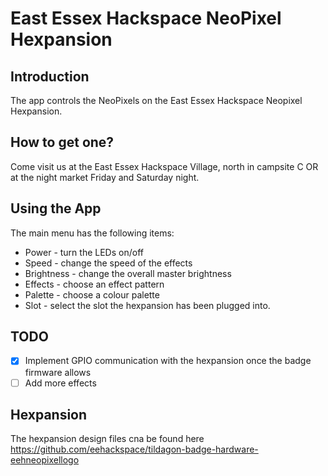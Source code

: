 # East Essex Hackspace NeoPixel Hexpansion

## Introduction
The app controls the NeoPixels on the East Essex Hackspace Neopixel Hexpansion.

## How to get one?
Come visit us at the East Essex Hackspace Village, north in campsite C OR at the night market Friday and Saturday night.

## Using the App
The main menu has the following items:

* Power - turn the LEDs on/off
* Speed - change the speed of the effects
* Brightness - change the overall master brightness
* Effects - choose an effect pattern
* Palette - choose a colour palette
* Slot - select the slot the hexpansion has been plugged into.

## TODO

- [x] Implement GPIO communication with the hexpansion once the badge firmware allows
- [ ] Add more effects

## Hexpansion
The hexpansion design files cna be found here https://github.com/eehackspace/tildagon-badge-hardware-eehneopixellogo